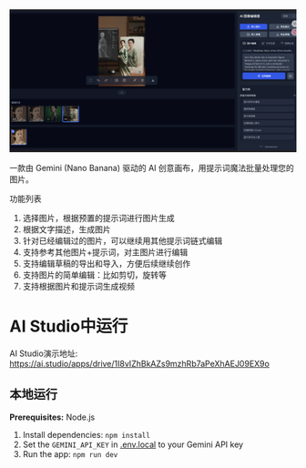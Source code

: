 <div align="center">
<img alt="GHBanner" src="images/intro.png" />
</div>


一款由 Gemini (Nano Banana) 驱动的 AI 创意画布，用提示词魔法批量处理您的图片。

功能列表
1. 选择图片，根据预置的提示词进行图片生成
2. 根据文字描述，生成图片
3. 针对已经编辑过的图片，可以继续用其他提示词链式编辑
4. 支持参考其他图片+提示词，对主图片进行编辑
5. 支持编辑草稿的导出和导入，方便后续继续创作
6. 支持图片的简单编辑：比如剪切，旋转等
7. 支持根据图片和提示词生成视频

# AI Studio中运行

AI Studio演示地址: https://ai.studio/apps/drive/1I8vIZhBkAZs9mzhRb7aPeXhAEJ09EX9o

## 本地运行

**Prerequisites:**  Node.js


1. Install dependencies:
   `npm install`
2. Set the `GEMINI_API_KEY` in [.env.local](.env.local) to your Gemini API key
3. Run the app:
   `npm run dev`
